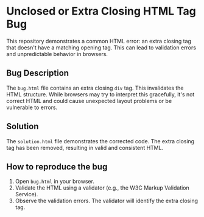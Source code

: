 # Unclosed or Extra Closing HTML Tag Bug

This repository demonstrates a common HTML error: an extra closing tag that doesn't have a matching opening tag. This can lead to validation errors and unpredictable behavior in browsers.

## Bug Description

The `bug.html` file contains an extra closing `div` tag.  This invalidates the HTML structure. While browsers may try to interpret this gracefully, it's not correct HTML and could cause unexpected layout problems or be vulnerable to errors.

## Solution

The `solution.html` file demonstrates the corrected code.  The extra closing tag has been removed, resulting in valid and consistent HTML.

## How to reproduce the bug

1. Open `bug.html` in your browser.
2. Validate the HTML using a validator (e.g., the W3C Markup Validation Service).
3. Observe the validation errors. The validator will identify the extra closing tag.